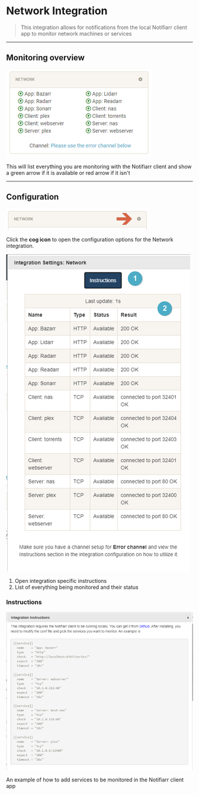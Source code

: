 # Network Integration

> This integration allows for notifications from the local Notifiarr client app to monitor network machines or services

---

## Monitoring overview

![!monitoring-overview](images/Network/overview.png "Monitoring overview")

This will list everything you are monitoring with the Notifiarr client and show a green arrow if it is available or red arrow if it isn't

---

## Configuration

![!open-configuration](images/Network/open-configuration.png "Open Configuration Window")

Click the **cog icon** to open the configuration options for the Network integration.

![!configuration](images/Network/configuration.png "Configuration Window")

1. Open integration specific instructions
1. List of everything being monitored and their status

### Instructions

![!instructions](images/Network/instructions.png "Instructions Window")

An example of how to add services to be monitored in the Notifiarr client app
